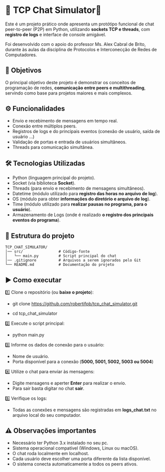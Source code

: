 # 🐍 TCP Chat Simulator🔌

Este é um projeto prático onde apresenta um protótipo funcional de chat peer-to-peer (P2P) em Python, utilizando **sockets TCP e threads**, com **registro de logs** e interface de console amigável.

Foi desenvolvido com o apoio do professor Ms. Alex Cabral de Brito, durante às aulas da disciplina de Protocolos e Interconecção de Redes de Computadores.

## 🎯 Objetivos

O principal objetivo deste projeto é demonstrar os conceitos de programação de redes, **comunicação entre peers e multithreading**, servindo como base para projetos maiores e mais complexos.

## ⚙️ Funcionalidades

 - Envio e recebimento de mensagens em tempo real.
 - Conexão entre múltiplos peers.
 - Registros de logs e do principais eventos (conexão de usuário, saída de usuário ...)
 - Validação de portas e entrada de usuários simultâneos.
 - Threads para comunicação simultânea.

## 🛠️ Tecnologias Utilizadas

- Python (linguagem principal do projeto).
- Socket (via biblioteca **Socket**).
- Threads (para envio e recebimento de mensagens simultâneos).
- Datetime (módulo utilizado para **registro das horas no arquivo de log**).
- OS (módulo para obter **informações do diretório e arquivo de log**).
- Time (módulo utilizado para **realizar pausas no programa, para o usuário**).
- Armazenamento de Logs (onde é realizado **o registro dos principais eventos do programa**).

## 📂 Estrutura do projeto

```
TCP_CHAT_SIMULATOR/
│── src/                # Código-fonte
│   └── main.py         # Script principal do chat
│── .gitignore          # Arquivos a serem ignorados pelo Git
└── README.md           # Documentação do projeto
```

## ▶️ Como executar
 
 1️⃣ Clone o repositório (ou **baixe o projeto**):

- git clone https://github.com/robertifpb/tcp_chat_simulator.git
    
- cd tcp_chat_simulator

 2️⃣ Execute o script principal:
 
 - python main.py

 3️⃣ Informe os dados de conexão para o usuário:

 - Nome de usuário.
 - Porta disponível para a conexão (**5000, 5001, 5002, 5003 ou 5004**)
 
 4️⃣ Utilize o chat para enviar às mensagens:

 - Digite mensagens e aperter **Enter** para realizar o envio.
 - Para sair basta digitar no chat **sair**.

 5️⃣ Verifique os logs:

 - Todas as conexões e mensagens são registradas em **logs_chat.txt** no arquivo local do seu computador.

## ⚠️ Observações importantes

 - Necessário ter Python 3.x instalado no seu pc.
 - Sistema operacional compatível (Windows, Linux ou macOS).
 - O chat roda localmente em localhost.
 - Cada usuário deve escolher uma porta diferente da lista disponível.
 - O sistema conecta automaticamente a todos os peers ativos.
